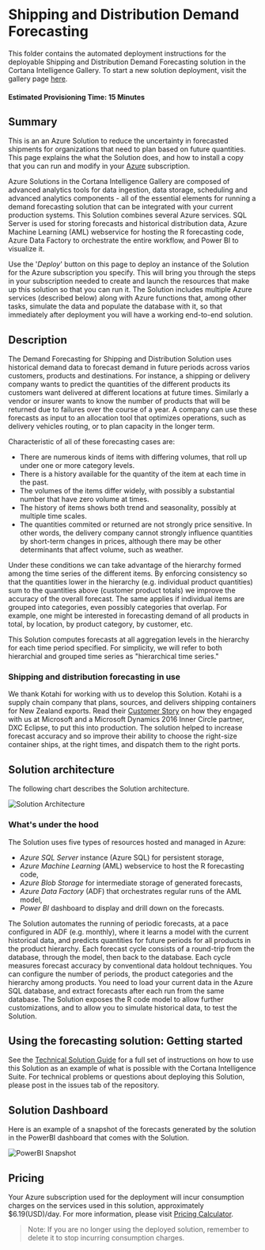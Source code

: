 # Shipping and Distribution Demand Forecasting

This folder contains the automated deployment instructions for the deployable Shipping and Distribution Demand Forecasting solution in the Cortana Intelligence Gallery. To start a new solution deployment, visit the gallery page [here](https://gallery.cortanaintelligence.com/Solution/2108aa00e76f43489c9c20fdd7659527).

#### Estimated Provisioning Time: 15 Minutes

## Summary

This is an an Azure Solution to reduce the uncertainty in forecasted shipments for organizations that need to plan based on future quantities. This page explains the what the Solution does, and how to install a copy that you can run and modify in your [Azure](https://azure.microsoft.com/en-us/free/?v=17.16&WT.srch=1&WT.mc_id=AID559320__SEM_R2ynpxTK&) subscription. 

Azure Solutions in the Cortana Intelligence Gallery are composed of advanced analytics tools for data ingestion, data storage, scheduling and advanced analytics components - all of the essential elements for running a demand forecasting solution that can be integrated with your current production systems. This Solution combines several Azure services.  SQL Server is used for storing forecasts and historical distribution data, Azure Machine Learning (AML) webservice for hosting the R forecasting code, Azure Data Factory to orchestrate the entire workflow, and Power BI to visualize it.

Use the '*Deploy*' button on this page to deploy an instance of the Solution for the Azure subscription you specify. This will bring you through the steps in your subscription needed to create and launch the resources that make up this solution so that you can run it. The Solution includes multiple Azure services (described below) along with Azure functions that, among other tasks, simulate the data and populate the database with it, so that immediately after deployment you will have a working end-to-end solution. 

## Description

The Demand Forecasting for Shipping and Distribution Solution uses historical demand data to forecast demand in future periods across varios customers, products and destinations. For instance, a shipping or delivery company wants to predict the quantities of the different products its customers want delivered at different locations at future times. Similarly a vendor or insurer wants to know the number of products that will be returned due to failures over the course of a year. A company can use these forecasts as input to an allocation tool that optimizes operations, such as delivery vehicles routing, or to plan capacity in the longer term.

Characteristic of all of these forecasting cases are:

- There are numerous kinds of items with differing volumes, that roll up under one or more category levels.
- There is a history available for the quantity of the item at each time in the past.
- The volumes of the items differ widely, with possibly a substantial number that have zero volume at times. 
- The history of items shows both trend and seasonality, possibly at multiple time scales. 
- The quantities commited or returned are not strongly price sensitive. In other words, the delivery company cannot 
  strongly influence quantities by short-term changes in prices, although there may be other determinants that
  affect volume, such as weather. 
  
Under these conditions we can take advantage of the hierarchy formed among the time series of the different items. By enforcing consistency so that the quantities lower in the hierarchy (e.g. individual product quantities) sum to the quantities above (customer product totals) we improve the accuracy of the overall forecast. The same applies if individual items are grouped into categories, even possibly categories that overlap. For example, one might be interested in forecasting demand of all products in total, by location, by product category, by customer, etc. 

This Solution computes forecasts at all aggregation levels in the hierarchy for each time period specified. For simplicity, we will refer to both hierarchial and grouped time series as "hierarchical time series."

### Shipping and distribution forecasting in use

We thank Kotahi for working with us to develop this Solution. Kotahi is a supply chain company that plans, sources, and delivers shipping containers for New Zealand exports. Read their [Customer Story](https://customers.microsoft.com/en-us/story/kotahi) on how they engaged with us at Microsoft and a Microsoft Dynamics 2016 Inner Circle partner, DXC Eclipse, to put this into production. The solution helped to increase forecast accuracy and so improve their ability to choose the right-size container ships, at the right times, and dispatch them to the right ports.

## Solution architecture

The following chart describes the Solution architecture. 

![Solution Architecture](https://github.com/Azure/cortana-intelligence-shipping-and-distribution-forecasting/blob/master/Technical%20Deployment%20Guide/media/architecture.PNG)

### What's under the hood

The Solution uses five types of resources hosted and managed in Azure: 

* *Azure SQL Server* instance (Azure SQL) for persistent storage, 
* *Azure Machine Learning* (AML) webservice to host the R forecasting code, 
* *Azure Blob Storage* for intermediate storage of generated forecasts,
* *Azure Data Factory* (ADF) that orchestrates regular runs of the AML model,  
* *Power BI* dashboard to display and drill down on the forecasts. 

The Solution automates the running of periodic forecasts, at a pace configured in ADF (e.g. monthly), where it learns a model with the current historical data, and predicts quantities for future periods for all products in the product hierarchy. Each forecast cycle consists of a round-trip from the database, through the model, then back to the database. Each cycle measures forecast accuracy by conventional data holdout techniques. You can configure the number of periods, the product categories and the hierarchy among products.  You need to load your current data in the Azure SQL database, and extract forecasts after each run from the same database. The Solution exposes the R code model to allow further customizations, and to allow you to simulate historical data, to test the Solution.

## Using the forecasting solution: Getting started

See the [Technical Solution Guide](https://github.com/Azure/cortana-intelligence-shipping-and-distribution-forecasting/blob/master/Technical%20Deployment%20Guide/Technical-Solution-Guide.md) for a full set of instructions on how to use this Solution as an example of what is possible with the Cortana Intelligence Suite. For technical problems or questions about deploying this Solution, please post in the issues tab of the repository.

## Solution Dashboard

Here is an example of a snapshot of the forecasts generated by the solution in the PowerBI dashboard that comes with the Solution. 

![PowerBI Snapshot](https://github.com/Azure/cortana-intelligence-shipping-and-distribution-forecasting/blob/master/Technical%20Deployment%20Guide/media/powerbisnapshot.PNG)

## Pricing
Your Azure subscription used for the deployment will incur consumption charges on the services used in this solution, approximately $6.19(USD)/day. For more information, please visit [Pricing Calculator](https://azure.microsoft.com/pricing/calculator/).

> Note: If you are no longer using the deployed solution, remember to delete it to stop incurring consumption charges. 





